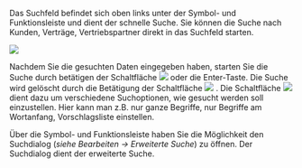 Das Suchfeld befindet sich oben links unter der Symbol- und Funktionsleiste und dient der schnelle Suche.
Sie können die Suche nach Kunden, Verträge, Vertriebspartner direkt in das Suchfeld starten.

![](http://xpecto.github.io/docs/img/img_1461050179206.png)

Nachdem Sie die gesuchten Daten eingegeben haben, starten Sie die Suche durch betätigen der Schaltfläche ![](http://xpecto.github.io/docs/img/img_1461050124818.png) oder die Enter-Taste. 
Die Suche wird gelöscht durch die Betätigung der Schaltfläche ![](http://xpecto.github.io/docs/img/img_1461050223348.png) . 
Die Schaltfläche  ![](http://xpecto.github.io/docs/img/img_1461050283667.png) dient dazu um verschiedene Suchoptionen, wie gesucht  werden soll einzustellen. Hier kann man z.B. nur ganze Begriffe, nur Begriffe am Wortanfang, Vorschlagsliste einstellen.

Über die Symbol- und Funktionsleiste haben Sie die Möglichkeit den Suchdialog (*siehe Bearbeiten → Erweiterte Suche*) zu öffnen. Der Suchdialog dient der erweiterte Suche. 
